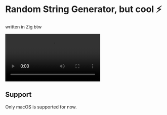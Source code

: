 # Random String Generator, but cool ⚡️

written in Zig btw

![demo](matrix-string-generator-preview.webm)

## Support

Only macOS is supported for now.